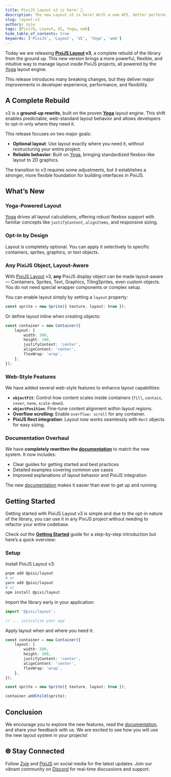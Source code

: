 ```yaml
---
title: PixiJS Layout v3 is here! 🎉
description: The new Layout v3 is here! With a new API, better performance, and more features.
slug: layout-v3
authors: zyie
tags: [PixiJS, Layout, UI, Yoga, web]
hide_table_of_contents: true
keywords: ['PixiJS', 'Layout', 'UI', 'Yoga', 'web']
---
```


Today we are releasing **[PixiJS Layout]((https://pixijs.io/layout)) v3**, a complete rebuild of the library from the ground up. This new version brings a more powerful, flexible, and intuitive way to manage layout inside PixiJS projects, all powered by the [Yoga](https://www.yogalayout.dev/) layout engine.

This release introduces many breaking changes, but they deliver major improvements in developer experience, performance, and flexibility.

<!--truncate-->

## A Complete Rebuild

v3 is a **ground-up rewrite**, built on the proven [**Yoga**](https://www.yogalayout.dev/) layout engine. This shift enables predictable, web-standard layout behavior and allows developers to opt-in only where they need it.

This release focuses on two major goals:

-   **Optional layout**: Use layout exactly where you need it, without restructuring your entire project.
-   **Reliable behavior**: Built on [Yoga](https://www.yogalayout.dev/), bringing standardized flexbox-like layout to 2D graphics.

The transition to v3 requires some adjustments, but it establishes a stronger, more flexible foundation for building interfaces in PixiJS.

## What’s New

### Yoga-Powered Layout

[Yoga](https://www.yogalayout.dev/) drives all layout calculations, offering robust flexbox support with familiar concepts like `justifyContent`, `alignItems`, and responsive sizing.

### Opt-In by Design

Layout is completely optional. You can apply it selectively to specific containers, sprites, graphics, or text objects.

### Any PixiJS Object, Layout-Aware

With [PixiJS Layout]((https://pixijs.io/layout)) v3, **any** PixiJS display object can be made layout-aware — Containers, Sprites, Text, Graphics, TilingSprites, even custom objects. You do not need special wrapper components or complex setup.

You can enable layout simply by setting a `layout` property:

```typescript
const sprite = new Sprite({ texture, layout: true });
```

Or define layout inline when creating objects:

```typescript
const container = new Container({
    layout: {
        width: 500,
        height: 300,
        justifyContent: 'center',
        alignContent: 'center',
        flexWrap: 'wrap',
    },
});
```

### Web-Style Features

We have added several web-style features to enhance layout capabilities:

-   **`objectFit`**: Control how content scales inside containers (`fill`, `contain`, `cover`, `none`, `scale-down`).
-   **`objectPosition`**: Fine-tune content alignment within layout regions.
-   **Overflow scrolling**: Enable `overflow: scroll` for any container.
-   **PixiJS Rect integration**: Layout now works seamlessly with `Rect` objects for easy sizing.

### Documentation Overhaul

We have **completely rewritten the [documentation](https://pixijs.io/layout)** to match the new system. It now includes:

-   Clear guides for getting started and best practices
-   Detailed examples covering common use cases
-   Improved explanations of layout behavior and PixiJS integration

The new [documentation](https://pixijs.io/layout) makes it easier than ever to get up and running.

## Getting Started

Getting started with PixiJS Layout v3 is simple and due to the opt-in nature of the library, you can use it in any PixiJS project without needing to refactor your entire codebase.

Check out the [**Getting Started**](https://pixijs.io/layout/docs/guides/guide/quick-start) guide for a step-by-step introduction but here’s a quick overview:

### Setup

Install PixiJS Layout v3:

```bash
pnpm add @pixi/layout
# or
yarn add @pixi/layout
# or
npm install @pixi/layout
```

Import the library early in your application:

```typescript
import '@pixi/layout';

// ... initialize your app
```

Apply layout when and where you need it:

```typescript
const container = new Container({
    layout: {
        width: 500,
        height: 300,
        justifyContent: 'center',
        alignContent: 'center',
        flexWrap: 'wrap',
    },
});

const sprite = new Sprite({ texture, layout: true });

container.addChild(sprite);
```

## Conclusion

We encourage you to explore the new features, read the [documentation](https://pixijs.io/layout), and share your feedback with us. We are excited to see how you will use the new layout system in your projects!


## 🌐 Stay Connected

Follow [Zyie](https://bsky.app/profile/zyie.bsky.social) and [PixiJS](https://bsky.app/profile/pixijs.com) on social media for the latest updates. Join our vibrant community on [Discord](https://discord.gg/nrnDP9wtyX) for real-time discussions and support.
